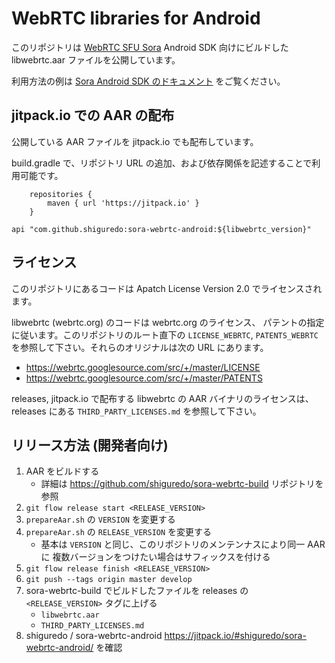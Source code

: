 # WebRTC libraries for Android

このリポジトリは [WebRTC SFU Sora](https://sora.shiguredo.jp) Android SDK 向けにビルドした libwebrtc.aar ファイルを公開しています。

利用方法の例は [Sora Android SDK のドキュメント](https://sora.shiguredo.jp/android-sdk-doc/) をご覧ください。

## jitpack.io での AAR の配布

公開している AAR ファイルを jitpack.io でも配布しています。

build.gradle で、リポジトリ URL の追加、および依存関係を記述することで利用可能です。

```
    repositories {
        maven { url 'https://jitpack.io' }
    }
```


```
api "com.github.shiguredo:sora-webrtc-android:${libwebrtc_version}"
```

## ライセンス

このリポジトリにあるコードは Apatch License Version 2.0 でライセンスされます。

libwebrtc (webrtc.org) のコードは webrtc.org のライセンス、
パテントの指定に従います。このリポジトリのルート直下の `LICENSE_WEBRTC`,
`PATENTS_WEBRTC` を参照して下さい。それらのオリジナルは次の URL にあります。

- https://webrtc.googlesource.com/src/+/master/LICENSE
- https://webrtc.googlesource.com/src/+/master/PATENTS

releases, jitpack.io で配布する libwebrtc の AAR バイナリのライセンスは、
releases にある `THIRD_PARTY_LICENSES.md` を参照して下さい。


## リリース方法 (開発者向け)

1. AAR をビルドする
   - 詳細は https://github.com/shiguredo/sora-webrtc-build リポジトリを参照
2. `git flow release start <RELEASE_VERSION>`
3. `prepareAar.sh` の `VERSION` を変更する
4. `prepareAar.sh` の `RELEASE_VERSION` を変更する
   - 基本は `VERSION` と同じ、このリポジトリのメンテンナスにより同一 AAR に
     複数バージョンをつけたい場合はサフィックスを付ける
5. `git flow release finish <RELEASE_VERSION>`
6. `git push --tags origin master develop`
7. sora-webrtc-build でビルドしたファイルを releases の `<RELEASE_VERSION>` タグに上げる
   - `libwebrtc.aar`
   - `THIRD_PARTY_LICENSES.md`
8. shiguredo / sora-webrtc-android https://jitpack.io/#shiguredo/sora-webrtc-android/ を確認
